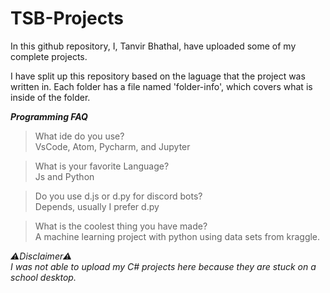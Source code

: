 # TSB-Projects
In this github repository, I, Tanvir Bhathal, have uploaded some of my complete projects.

I have split up this repository based on the laguage that the project was written in.
Each folder has a file named 'folder-info', which covers what is inside of the folder.

___Programming FAQ___

>What ide do you use?          
>VsCode, Atom, Pycharm, and Jupyter

>What is your favorite Language?        
>Js and Python

>Do you use d.js or d.py for discord bots?      
>Depends, usually I prefer d.py

>What is the coolest thing you have made?         
>A machine learning project with python using data sets from kraggle.

*⚠Disclaimer⚠*         
*I was not able to upload my C# projects here because they are stuck on a school desktop.*
